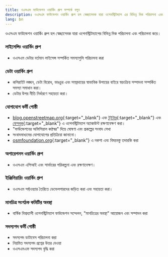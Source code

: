 ```yaml
---
title: ওএসএম ফাউন্ডেশন ওয়ার্কিং গ্রুপ সম্পর্কে বলুন
description: ওএসএম ফাউন্ডেশন ওয়ার্কিং গ্রুপ হল স্বেচ্ছাসেবক যারা ওপেনস্ট্রিটম্যাপ এর বিভিন্ন দিক পরিচালনা এবং পরিচালনা করে
lang: bn
---
```


ওএসএম ফাউন্ডেশন ওয়ার্কিং গ্রুপ হল স্বেচ্ছাসেবক যারা ওপেনস্ট্রিটম্যাপের বিভিন্ন দিক পরিচালনা এবং পরিচালনা করে।

### লাইসেন্সিং ওয়ার্কিং গ্রুপ

* ওএসএম ডেটার বর্তমান লাইসেন্স সম্পর্কিত সমস্যাগুলি পরিচালনা করা

### ডেটা ওয়ার্কিং গ্রুপ

* কপিরাইট লঙ্ঘন, ডেটা বিরোধ, ভাঙচুর এবং সম্প্রদায়ের স্বাভাবিক উপায়ের বাইরে স্বয়ংক্রিয় সম্পাদনা সম্পর্কিত সমস্যা সমাধান করা।
* ডেটার উপর নীতি নির্ধারণে সহায়তা করা।

### যোগাযোগ কর্মী গোষ্ঠী

* [blog.openstreetmap.org](https://blog.openstreetmap.org){:target="_blank"} এবং [টুইটার](https://twitter.com/openstreetmap){:target="_blank"} এবং [ফেসবুক](https://www.facebook.com/OpenStreetMap){:target="_blank"} এ ওপেনস্ট্রিটম্যাপ অ্যাকাউন্ট রক্ষণাবেক্ষণ করা।
* "ফাউন্ডেশনের অফিসিয়াল কণ্ঠস্বর" দিয়ে ঘোষণা এবং প্রকল্পের সংবাদ লেখা
* সংবাদমাধ্যমের যোগাযোগের প্রতিক্রিয়া জানানো।
* [osmfoundation.org](https://wiki.osmfoundation.org){:target="_blank"} এ নকশা এবং বিষয়বস্তু তদারকি করা

### অপারেশনস ওয়ার্কিং গ্রুপ

* ওএসএম এপিআই এবং সার্ভারের পরিকল্পনা এবং রক্ষণাবেক্ষণ।

### ইঞ্জিনিয়ারিং ওয়ার্কিং গ্রুপ

* ওএসএম সফ্টওয়্যার তৈরিতে ডেভেলপারদের জড়িত করা এবং সহায়তা করা।

### মানচিত্র সংগঠক কমিটির অবস্থা

* বার্ষিক বিশ্বব্যাপী ওপেনস্ট্রিটম্যাপ ফাউন্ডেশন সম্মেলন, "মানচিত্রের অবস্থা" আয়োজন এবং সম্পাদন করা

<!--
### স্থানীয় অধ্যায় কর্মী গোষ্ঠী
* ওএসএম ফাউন্ডেশন স্থানীয় অধ্যায় স্থাপনের প্রক্রিয়া পরিচালনার জন্য দায়ী।
-->

### সদস্যপদ কর্মী গোষ্ঠী

* সদস্যপদ ডাটাবেস পরিচালনা করা
* নিয়মিত সদস্যপদ প্রশ্নের উত্তর দেওয়া
* ওএসএমএফ সদস্যপদ বৃদ্ধি করা
